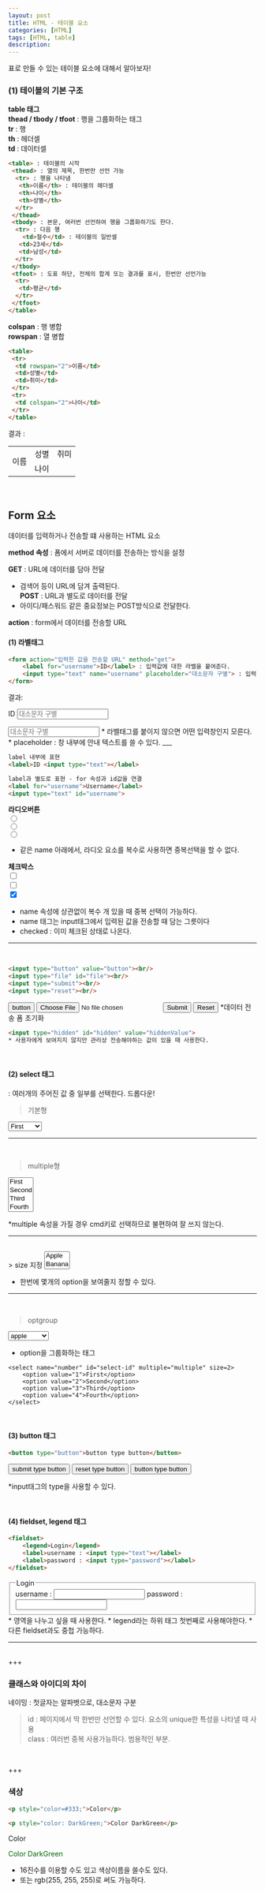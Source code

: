 ```yaml
---
layout: post
title: HTML - 테이블 요소
categories: [HTML]
tags: [HTML, table]
description: 
---
```



표로 만들 수 있는 테이블 요소에 대해서 알아보자!


### (1) 테이블의 기본 구조

**table 태그** <br>
**thead / tbody / tfoot** : 행을 그룹화하는 태그 <br>
**tr** : 행 <br>
**th** : 헤더셀 <br>
**td** : 데이터셀 <br>

```html
<table> : 테이블의 시작
 <thead> : 열의 제목, 한번만 선언 가능
  <tr> : 행을 나타냄
   <th>이름</th> : 테이블의 헤더셀
   <th>나이</th>
   <th>성별</th>
  </tr>
 </thead> 
 <tbody> : 본문, 여러번 선언하여 행을 그룹화하기도 한다.
  <tr> : 다음 행
  	<td>철수</td> : 테이블의 일반셀
   <td>23세</td>
   <td>남성</td>
  </tr>
 </tbody>
 <tfoot> : 도표 하단, 전체의 합계 또는 결과를 표시, 한번만 선언가능
  <tr>
   <td>평균</td>
  </tr>
 </tfoot>
</table>
```

**colspan** : 행 병합<br/>
**rowspan** : 열 병합

```html
<table>
 <tr>
  <td rowspan="2">이름</td>
  <td>성별</td>
  <td>취미</td>
 </tr>
 <tr>
  <td colspan="2">나이</td>
 </tr>
</table>
```

결과 : 
<table>
 <tr>
  <td rowspan="2">이름</td>
  <td>성별</td>
  <td>취미</td>
 </tr>
 <tr>
  <td colspan="2">나이</td>
 </tr>
</table>

<br>

## Form 요소

데이터를 입력하거나 전송할 떄 사용하는 HTML 요소

**method 속성** : 폼에서 서버로 데이터를 전송하는 방식을 설정<br>

**GET** : URL에 데이터를 담아 전달 <br>
* 검색어 등이 URL에 담겨 출력된다. <br>
**POST** : URL과 별도로 데이터를 전달 <br>
* 아이디/패스워드 같은 중요정보는 POST방식으로 전달한다.

**action** : form에서 데이터를 전송할 URL

#### (1) 라벨태그

```html
<form action="입력한 값을 전송할 URL" method="get">  	<label for="username">ID</label> : 입력값에 대한 라벨을 붙여준다.
	<input type="text" name="username" placeholder="대소문자 구별"> : 입력창</form>
```

결과: 

<form action="" method="get">  	<label for="username">ID</label>
	<input type="text" name="username" placeholder="대소문자 구별"></form>

<input type="text" id="username" placeholder="대소문자 구별">  
* 라벨태그를 붙이지 않으면 어떤 입력창인지 모른다.<br>
* placeholder : 창 내부에 안내 텍스트를 쓸 수 있다.
___

<br/>

```html
label 내부에 표현
<label>ID <input type="text"></label>

label과 별도로 표현 - for 속성과 id값을 연결
<label for="username">Username</label> 
<input type="text" id="username">
```
__라디오버튼__<br /><input type="radio" id="radio" name="check">  
<input type="radio" id="radio" name="what">  
<input type="radio" id="radio" name="what">  * 같은 name 아래에서, 라디오 요소를 복수로 사용하면 중복선택을 할 수 없다. 

__체크박스__<br /><input type="checkbox" id="checkbox" name="check">  
<input type="checkbox" id="checkbox" name="what">  
<input type="checkbox" id="checkbox" name="what" checked="checked">  * name 속성에 상관없이 복수 개 있을 때 중복 선택이 가능하다. <br>
* name 태그는 input태그에서 입력된 값을 전송할 때 담는 그릇이다 <br>
* checked : 이미 체크된 상태로 나온다.
___
<br />```html
<input type="button" value="button"><br/><input type="file" id="file"><br/>  <input type="submit"><br/>  <input type="reset"><br/>  
```
<input type="button" value="button">  <input type="file" id="file">  <input type="submit">  <input type="reset">  
*데이터 전송 폼 초기화```html<input type="hidden" id="hidden" value="hiddenValue">
* 사용자에게 보여지지 않지만 관리상 전송해야하는 값이 있을 때 사용한다. 
```

<br>

#### (2) select 태그 

: 여러개의 주어진 값 중 일부를 선택한다. 드롭다운!

> 기본형

<select name="number" id="select-id">
	<option value="1">First</option>
	<option value="2">Second</option>
	<option value="3">Third</option>
	<option value="4">Fourth</option>  </select>

___

<br />

> multiple형

<select name="number" id="select-id" multiple="multiple">
	<option value="1">First</option>
	<option value="2">Second</option>
	<option value="3">Third</option>
	<option value="4">Fourth</option>  </select>

*multiple 속성을 가질 경우 cmd키로 선택하므로 불편하여 잘 쓰지 않는다. 
___

<br/>
> size 지정

<select size="2">  	<option value="apple">Apple</option>
	<option value="banana">Banana</option>
	<option value="orange">Orange</option>  </select>

* 한번에 몇개의 option을 보여줄지 정할 수 있다.

___

<br />

> optgroup

<select name="" id="">
  <optgroup label="Fruits">
    <option value="apple">apple</option>
    <option value="banana">banana</option>
    <option value="orange">orange</option>
  </optgroup>
  <optgroup label="Colors">
    <option value="red">red</option>
    <option value="blue">blue</option>
    <option value="purple">purple</option>
  </optgroup>
</select>

* option을 그룹화하는 태그

~~~
<select name="number" id="select-id" multiple="multiple" size=2>
	<option value="1">First</option>
	<option value="2">Second</option>
	<option value="3">Third</option>
	<option value="4">Fourth</option>  </select>
~~~

<br>

#### (3) button 태그

```html
<button type="button">button type button</button>
```

<button type="submit">submit type button</button>
<button type="reset">reset type button</button>
<button type="button">button type button</button>

*input태그의 type을 사용할 수 있다. 

<br>

#### (4) fieldset, legend 태그

```html
<fieldset>  	<legend>Login</legend>  	<label>username : <input type="text"></label>
	<label>password : <input type="password"></label>  </fieldset>
```

<fieldset>  	<legend>Login</legend>  	<label>username : <input type="text"></label>
	<label>password : <input type="password"></label>  </fieldset>
* 영역을 나누고 싶을 때 사용한다.
* legend라는 하위 태그 첫번째로 사용해야한다.
* 다른 fieldset과도 중첩 가능하다.

___

<br>
+++

### 클래스와 아이디의 차이 

네이밍 : 첫글자는 알파벳으로, 대소문자 구분

> id : 페이지에서 딱 한번만 선언할 수 있다. 요소의 unique한 특성을 나타낼 때 사용<br>
> class : 여러번 중복 사용가능하다. 범용적인 부분.

<br />

+++

### 색상

```html
<p style="color=#333;">Color</p>
```

```html
<p style="color: DarkGreen;">Color DarkGreen</p>
```

<p style="color=#333;">Color</p>
<p style="color: DarkGreen;">Color DarkGreen</p>

* 16진수를 이용할 수도 있고 색상이름을 쓸수도 있다.
* 또는 rgb(255, 255, 255)로 써도 가능하다.
